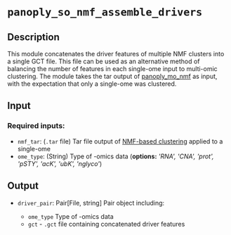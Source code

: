 
# ```panoply_so_nmf_assemble_drivers```

## Description

This module concatenates the driver features of multiple NMF clusters into a single GCT file. This file can be used as an alternative method of balancing the number of features in each single-ome input to multi-omic clustering. The module takes the tar output of [panoply_mo_nmf](https://github.com/broadinstitute/PANOPLY/wiki/Data-Analysis-Modules%3A-panoply_mo_nmf) as input, with the expectation that only a single-ome was clustered.

## Input

### Required inputs:

* ```nmf_tar```: (`.tar` file) Tar file output of [NMF-based clustering](https://github.com/broadinstitute/PANOPLY/wiki/Data-Analysis-Modules%3A-panoply_mo_nmf) applied to a single-ome
* ```ome_type```: (String) Type of -omics data (**options:** *'RNA', 'CNA', 'prot', 'pSTY', 'acK', 'ubK', 'nglyco'*)


## Output

* ```driver_pair```: Pair\[File, string\] Pair object including:

  - `ome_type` Type of -omics data
  - `gct` - `.gct` file containing concatenated driver features
  